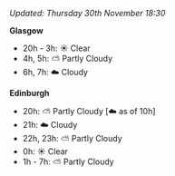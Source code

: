 *Updated: Thursday 30th November 18:30*

**Glasgow**

* 20h - 3h: :sunny: Clear
* 4h, 5h: :partly_sunny: Partly Cloudy
* 6h, 7h: :cloud: Cloudy

**Edinburgh**

* 20h: :partly_sunny: Partly Cloudy [:cloud: as of 10h]
* 21h: :cloud: Cloudy
* 22h, 23h: :partly_sunny: Partly Cloudy
* 0h: :sunny: Clear
* 1h - 7h: :partly_sunny: Partly Cloudy
